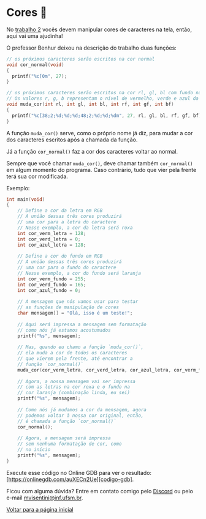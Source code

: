 # Cores :art:

No [trabalho 2][t2] vocês devem manipular cores de caracteres na tela, então, aqui vai uma ajudinha!

O professor Benhur deixou na descrição do trabalho duas funções:

```c
// os próximos caracteres serão escritos na cor normal
void cor_normal(void)
{
  printf("%c[0m", 27);
}

// os próximos caracteres serão escritos na cor rl, gl, bl com fundo na cor rf, gf, bf
// Os valores r, g, b representam o nível de vermelho, verde e azul da cor desejada, e devem estar entre 0 e 255
void muda_cor(int rl, int gl, int bl, int rf, int gf, int bf)
{
  printf("%c[38;2;%d;%d;%d;48;2;%d;%d;%dm", 27, rl, gl, bl, rf, gf, bf);
}
```

A função `muda_cor()` serve, como o próprio nome já diz, para mudar a cor dos caracteres escritos após a chamada da função.

Já a função `cor_normal()` faz a cor dos caracteres voltar ao normal.

Sempre que você chamar `muda_cor()`, deve chamar também `cor_normal()` em algum momento do programa. Caso contrário, tudo
que vier pela frente terá sua cor modificada.

Exemplo:

```c
int main(void)
{
    // Define a cor da letra em RGB
    // A união dessas três cores produzirá
    // uma cor para a letra do caractere
    // Nesse exemplo, a cor da letra será roxa
    int cor_verm_letra = 128;
    int cor_verd_letra = 0;
    int cor_azul_letra = 128;
    
    // Define a cor do fundo em RGB
    // A união dessas três cores produzirá
    // uma cor para o fundo do caractere
    // Nesse exemplo, a cor do fundo será laranja
    int cor_verm_fundo = 255;
    int cor_verd_fundo = 165;
    int cor_azul_fundo = 0;
    
    // A mensagem que nós vamos usar para testar
    // as funções de manipulação de cores
    char mensagem[] = "Olá, isso é um teste!";
    
    // Aqui será impressa a mensagem sem formatação
    // como nós já estamos acostumados
    printf("%s", mensagem);
    
    // Mas, quando eu chamo a função `muda_cor()`,
    // ela muda a cor de todos os caracteres
    // que vierem pela frente, até encontrar a
    // função `cor_normal()`
    muda_cor(cor_verm_letra, cor_verd_letra, cor_azul_letra, cor_verm_fundo, cor_verd_fundo, cor_azul_fundo);
    
    // Agora, a nossa mensagem vai ser impressa
    // com as letras na cor roxa e o fundo na
    // cor laranja (combinação linda, eu sei)
    printf("%s", mensagem);
    
    // Como nós já mudamos a cor da mensagem, agora
    // podemos voltar à nossa cor original, então,
    // é chamada a função `cor_normal()`
    cor_normal();
    
    // Agora, a mensagem será impressa
    // sem nenhuma formatação de cor, como
    // no início
    printf("%s", mensagem);
}
```

Execute esse código no Online GDB para ver o resultado: [https://onlinegdb.com/auXECn2Ue][codigo-gdb].

Ficou com alguma dúvida? Entre em contato comigo pelo [Discord][discord-monitoria] ou pelo e-mail [mvisentini@inf.ufsm.br][email-monitor].

[Voltar para a página inicial][pagina-inicial]

<!-- Links -->

[t2]:                https://github.com/BenhurUFSM/l121a/blob/main/Assuntos/11.md#trabalho-2 "Trabalho 2"
[codigo-gdb]:        https://onlinegdb.com/auXECn2Ue                                         "Código no Online GDB"
[discord-monitoria]: https://discord.gg/kSBnGsRvnB                                           "Servidor da monitoria da disciplina no Discord"
[email-monitor]:     mailto:mvisentini@inf.ufsm.br                                           "E-mail do monitor"
[pagina-inicial]:    ../README.md                                                            "Voltar para a página inicial"
